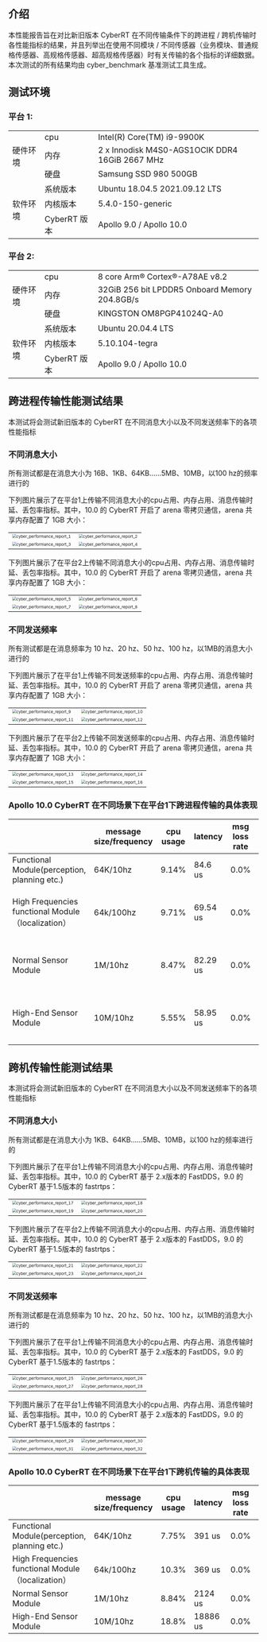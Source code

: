 ## 介绍

本性能报告旨在对比新旧版本 CyberRT 在不同传输条件下的跨进程 / 跨机传输时各性能指标的结果，并且列举出在使用不同模块 / 不同传感器（业务模块、普通规格传感器、高规格传感器、超高规格传感器）时有关传输的各个指标的详细数据。本次测试的所有结果均由 cyber_benchmark 基准测试工具生成。

## 测试环境

### 平台 1:

<table>
  <tbody>
    <tr>
      <td rowspan="3">硬件环境</td>
      <td>cpu</td>
      <td>Intel(R) Core(TM) i9-9900K</td>
    </tr>
    <tr>
      <td>内存</td>
      <td>2 x Innodisk M4S0-AGS1OCIK DDR4 16GiB 2667 MHz</td>
    </tr>
    <tr>
      <td>硬盘</td>
      <td>Samsung SSD 980 500GB</td>
    </tr>
    <tr>
      <td rowspan="3">软件环境</td>
      <td>系统版本</td>
      <td>Ubuntu 18.04.5 2021.09.12 LTS</td>
    </tr>
    <tr>
      <td>内核版本</td>
      <td>5.4.0-150-generic</td>
    </tr>
    <tr>
      <td>CyberRT 版本</td>
      <td>Apollo 9.0 / Apollo 10.0</td>
    </tr>
  </tbody>
</table>

### 平台 2:

<table>
  <tbody>
    <tr>
      <td rowspan="3">硬件环境</td>
      <td>cpu</td>
      <td>8 core Arm® Cortex®-A78AE v8.2</td>
    </tr>
    <tr>
      <td>内存</td>
      <td>32GiB 256 bit LPDDR5 Onboard Memory 204.8GB/s</td>
    </tr>
    <tr>
      <td>硬盘</td>
      <td>KINGSTON OM8PGP41024Q-A0</td>
    </tr>
    <tr>
      <td rowspan="3">软件环境</td>
      <td>系统版本</td>
      <td>Ubuntu 20.04.4 LTS</td>
    </tr>
    <tr>
      <td>内核版本</td>
      <td>5.10.104-tegra</td>
    </tr>
    <tr>
      <td>CyberRT 版本</td>
      <td>Apollo 9.0 / Apollo 10.0</td>
    </tr>
  </tbody>
</table>

## 跨进程传输性能测试结果

本测试将会测试新旧版本的 CyberRT 在不同消息大小以及不同发送频率下的各项性能指标

### 不同消息大小

所有测试都是在消息大小为 16B、1KB、64KB......5MB、10MB，以100 hz的频率进行的

下列图片展示了在平台1上传输不同消息大小的cpu占用、内存占用、消息传输时延、丢包率指标。其中，10.0 的 CyberRT 开启了 arena 零拷贝通信，arena 共享内存配置了 1GB 大小：

<table>
  <tbody>
    <tr>
      <td><img src="./images/cyber_performance_report_1.png" alt="cyber_performance_report_1" style="zoom:50%;" /></td>
      <td><img src="./images/cyber_performance_report_2.png" alt="cyber_performance_report_2" style="zoom:50%;" /></td>
    </tr>
    <tr>
      <td><img src="./images/cyber_performance_report_3.png" alt="cyber_performance_report_3" style="zoom:50%;" /></td>
      <td><img src="./images/cyber_performance_report_4.png" alt="cyber_performance_report_4" style="zoom:50%;" /></td>
    </tr>
  </tbody>
</table>

下列图片展示了在平台2上传输不同消息大小的cpu占用、内存占用、消息传输时延、丢包率指标。其中，10.0 的 CyberRT 开启了 arena 零拷贝通信，arena 共享内存配置了 1GB 大小：

<table>
  <tbody>
    <tr>
      <td><img src="./images/cyber_performance_report_5.png" alt="cyber_performance_report_5" style="zoom:50%;" /></td>
      <td><img src="./images/cyber_performance_report_6.png" alt="cyber_performance_report_6" style="zoom:50%;" /></td>
    </tr>
    <tr>
      <td><img src="./images/cyber_performance_report_7.png" alt="cyber_performance_report_7" style="zoom:50%;" /></td>
      <td><img src="./images/cyber_performance_report_8.png" alt="cyber_performance_report_8" style="zoom:50%;" /></td>
    </tr>
  </tbody>
</table>

### 不同发送频率

所有测试都是在消息频率为 10 hz、20 hz、50 hz、100 hz，以1MB的消息大小进行的

下列图片展示了在平台1上传输不同发送频率的cpu占用、内存占用、消息传输时延、丢包率指标。其中，10.0 的 CyberRT 开启了 arena 零拷贝通信，arena 共享内存配置了 1GB 大小：

<table>
  <tbody>
    <tr>
      <td><img src="./images/cyber_performance_report_9.png" alt="cyber_performance_report_9" style="zoom:50%;" /></td>
      <td><img src="./images/cyber_performance_report_10.png" alt="cyber_performance_report_10" style="zoom:50%;" /></td>
    </tr>
    <tr>
      <td><img src="./images/cyber_performance_report_11.png" alt="cyber_performance_report_11" style="zoom:50%;" /></td>
      <td><img src="./images/cyber_performance_report_12.png" alt="cyber_performance_report_12" style="zoom:50%;" /></td>
    </tr>
  </tbody>
</table>

下列图片展示了在平台2上传输不同发送频率的cpu占用、内存占用、消息传输时延、丢包率指标。其中，10.0 的 CyberRT 开启了 arena 零拷贝通信，arena 共享内存配置了 1GB 大小：

<table>
  <tbody>
    <tr>
      <td><img src="./images/cyber_performance_report_13.png" alt="cyber_performance_report_13" style="zoom:50%;" /></td>
      <td><img src="./images/cyber_performance_report_14.png" alt="cyber_performance_report_14" style="zoom:50%;" /></td>
    </tr>
    <tr>
      <td><img src="./images/cyber_performance_report_15.png" alt="cyber_performance_report_15" style="zoom:50%;" /></td>
      <td><img src="./images/cyber_performance_report_16.png" alt="cyber_performance_report_16" style="zoom:50%;" /></td>
    </tr>
  </tbody>
</table>

### Apollo 10.0 CyberRT 在不同场景下在平台1下跨进程传输的具体表现

|                                                    | message size/frequency | cpu usage | latency  | msg loss rate | memory usage                     |
| -------------------------------------------------- | ---------------------- | --------- | -------- | ------------- | -------------------------------- |
| Functional Module(perception, planning etc.)       | 64K/10hz               | 9.14%     | 84.6 us  | 0.0%          | 250MB                            |
| High Frequencies functional Module（localization） | 64k/100hz              | 9.71%     | 69.54 us | 0.0%          | 250M + 1024M arena shared memory |
| Normal Sensor Module                               | 1M/10hz                | 8.47%     | 82.29 us | 0.0%          | 250M + 1024M arena shared memory |
| High-End Sensor Module                             | 10M/10hz               | 5.55%     | 58.95 us | 0.0%          | 250M + 1024M arena shared memory |

## 跨机传输性能测试结果

本测试将会测试新旧版本的 CyberRT 在不同消息大小以及不同发送频率下的各项性能指标

### 不同消息大小

所有测试都是在消息大小为 1KB、64KB......5MB、10MB，以100 hz的频率进行的

下列图片展示了在平台1上传输不同消息大小的cpu占用、内存占用、消息传输时延、丢包率指标。其中，10.0 的 CyberRT 基于 2.x版本的 FastDDS，9.0 的 CyberRT 基于1.5版本的 fastrtps：

<table>
  <tbody>
    <tr>
      <td><img src="./images/cyber_performance_report_17.png" alt="cyber_performance_report_17" style="zoom:50%;" /></td>
      <td><img src="./images/cyber_performance_report_18.png" alt="cyber_performance_report_18" style="zoom:50%;" /></td>
    </tr>
    <tr>
      <td><img src="./images/cyber_performance_report_19.png" alt="cyber_performance_report_19" style="zoom:50%;" /></td>
      <td><img src="./images/cyber_performance_report_20.png" alt="cyber_performance_report_20" style="zoom:50%;" /></td>
    </tr>
  </tbody>
</table>

下列图片展示了在平台2上传输不同消息大小的cpu占用、内存占用、消息传输时延、丢包率指标。其中，10.0 的 CyberRT 基于 2.x版本的 FastDDS，9.0 的 CyberRT 基于1.5版本的 fastrtps：

<table>
  <tbody>
    <tr>
      <td><img src="./images/cyber_performance_report_21.png" alt="cyber_performance_report_21" style="zoom:50%;" /></td>
      <td><img src="./images/cyber_performance_report_22.png" alt="cyber_performance_report_22" style="zoom:50%;" /></td>
    </tr>
    <tr>
      <td><img src="./images/cyber_performance_report_23.png" alt="cyber_performance_report_23" style="zoom:50%;" /></td>
      <td><img src="./images/cyber_performance_report_24.png" alt="cyber_performance_report_24" style="zoom:50%;" /></td>
    </tr>
  </tbody>
</table>

### 不同发送频率

所有测试都是在消息频率为 10 hz、20 hz、50 hz、100 hz，以1MB的消息大小进行的

下列图片展示了在平台1上传输不同消息大小的cpu占用、内存占用、消息传输时延、丢包率指标。其中，10.0 的 CyberRT 基于 2.x版本的 FastDDS，9.0 的 CyberRT 基于1.5版本的 fastrtps：

<table>
  <tbody>
    <tr>
      <td><img src="./images/cyber_performance_report_25.png" alt="cyber_performance_report_25" style="zoom:50%;" /></td>
      <td><img src="./images/cyber_performance_report_26.png" alt="cyber_performance_report_26" style="zoom:50%;" /></td>
    </tr>
    <tr>
      <td><img src="./images/cyber_performance_report_27.png" alt="cyber_performance_report_27" style="zoom:50%;" /></td>
      <td><img src="./images/cyber_performance_report_28.png" alt="cyber_performance_report_28" style="zoom:50%;" /></td>
    </tr>
  </tbody>
</table>

下列图片展示了在平台1上传输不同消息大小的cpu占用、内存占用、消息传输时延、丢包率指标。其中，10.0 的 CyberRT 基于 2.x版本的 FastDDS，9.0 的 CyberRT 基于1.5版本的 fastrtps：

<table>
  <tbody>
    <tr>
      <td><img src="./images/cyber_performance_report_29.png" alt="cyber_performance_report_29" style="zoom:50%;" /></td>
      <td><img src="./images/cyber_performance_report_30.png" alt="cyber_performance_report_30" style="zoom:50%;" /></td>
    </tr>
    <tr>
      <td><img src="./images/cyber_performance_report_31.png" alt="cyber_performance_report_31" style="zoom:50%;" /></td>
      <td><img src="./images/cyber_performance_report_32.png" alt="cyber_performance_report_32" style="zoom:50%;" /></td>
    </tr>
  </tbody>
</table>

### Apollo 10.0 CyberRT 在不同场景下在平台1下跨机传输的具体表现

|                                                    | message size/frequency | cpu usage | latency  | msg loss rate | memory usage |
| -------------------------------------------------- | ---------------------- | --------- | -------- | ------------- | ------------ |
| Functional Module(perception, planning etc.)       | 64K/10hz               | 7.75%     | 391 us   | 0.0%          | 247MB        |
| High Frequencies functional Module（localization） | 64k/100hz              | 10.3%     | 369 us   | 0.0%          | 249M         |
| Normal Sensor Module                               | 1M/10hz                | 8.84%     | 2124 us  | 0.0%          | 251M         |
| High-End Sensor Module                             | 10M/10hz               | 18.8%     | 18886 us | 0.0%          | 288M         |
